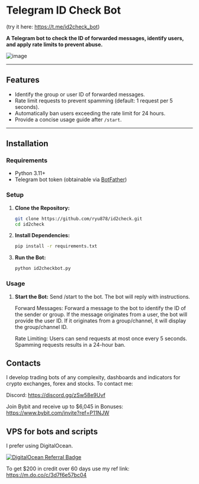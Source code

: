 # Telegram ID Check Bot  
(try it here: https://t.me/id2check_bot)

**A Telegram bot to check the ID of forwarded messages, identify users, and apply rate limits to prevent abuse.**  

![image](https://github.com/user-attachments/assets/ba74de64-3720-4e39-bd34-feeb05d559ce)

---

## Features  
- Identify the group or user ID of forwarded messages.  
- Rate limit requests to prevent spamming (default: 1 request per 5 seconds).  
- Automatically ban users exceeding the rate limit for 24 hours.  
- Provide a concise usage guide after `/start`.  

---

## Installation  

### Requirements  
- Python 3.11+  
- Telegram bot token (obtainable via [BotFather](https://core.telegram.org/bots#botfather))  

### Setup  
1. **Clone the Repository:**  
   ```bash
   git clone https://github.com/ryu878/id2check.git  
   cd id2check 
    ```
2. **Install Dependencies:**  
    ```bash
    pip install -r requirements.txt
    ```
3. **Run the Bot:**  
    ```bash
    python id2checkbot.py
    ```

### Usage

1. **Start the Bot:**
    Send /start to the bot. The bot will reply with instructions.

    Forward Messages:
        Forward a message to the bot to identify the ID of the sender or group.
        If the message originates from a user, the bot will provide the user ID.
        If it originates from a group/channel, it will display the group/channel ID.

    Rate Limiting:
    Users can send requests at most once every 5 seconds. Spamming requests results in a 24-hour ban.

## Contacts
I develop trading bots of any complexity, dashboards and indicators for crypto exchanges, forex and stocks.
To contact me:

Discord: https://discord.gg/zSw58e9Uvf

Join Bybit and receive up to $6,045 in Bonuses: https://www.bybit.com/invite?ref=P11NJW

## VPS for bots and scripts
I prefer using DigitalOcean.
  
[![DigitalOcean Referral Badge](https://web-platforms.sfo2.digitaloceanspaces.com/WWW/Badge%202.svg)](https://www.digitalocean.com/?refcode=3d7f6e57bc04&utm_campaign=Referral_Invite&utm_medium=Referral_Program&utm_source=badge)
  
To get $200 in credit over 60 days use my ref link: https://m.do.co/c/3d7f6e57bc04
